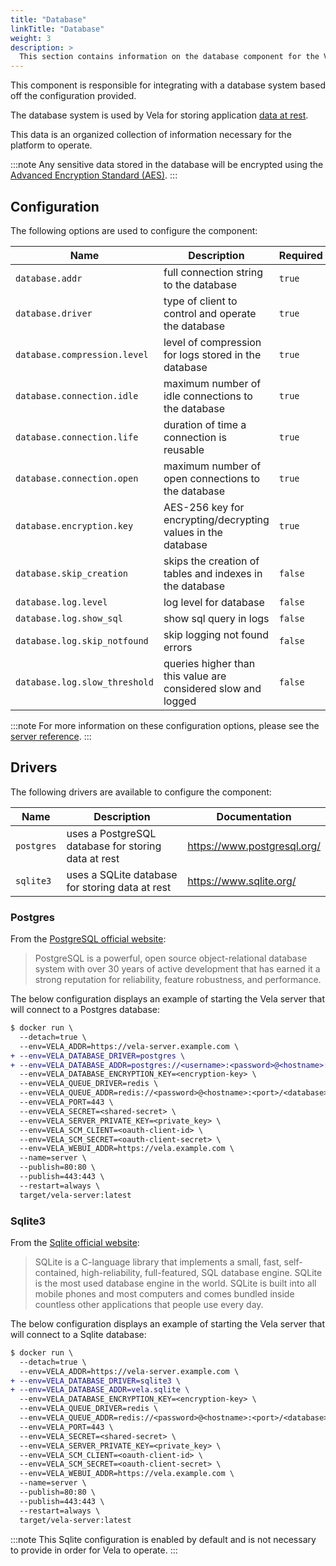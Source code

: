 ```yaml
---
title: "Database"
linkTitle: "Database"
weight: 3
description: >
  This section contains information on the database component for the Vela server.
---
```


This component is responsible for integrating with a database system based off the configuration provided.

The database system is used by Vela for storing application [data at rest](https://en.wikipedia.org/wiki/Data_at_rest).

This data is an organized collection of information necessary for the platform to operate.

:::note
Any sensitive data stored in the database will be encrypted using the [Advanced Encryption Standard (AES)](https://en.wikipedia.org/wiki/Advanced_Encryption_Standard).
:::

## Configuration

The following options are used to configure the component:

| Name                          | Description                                                      | Required | Default       | Environment Variables                                                 |
| ----------------------------- | ---------------------------------------------------------------- | -------- | ------------- | --------------------------------------------------------------------- |
| `database.addr`               | full connection string to the database                           | `true`   | `sqlite3`     | `DATABASE_ADDR`\`VELA_DATABASE_ADDR`                               |
| `database.driver`             | type of client to control and operate the database               | `true`   | `vela.sqlite` | `DATABASE_DRIVER`\`VELA_DATABASE_DRIVER`                           |
| `database.compression.level`  | level of compression for logs stored in the database             | `true`   | `3`           | `DATABASE_COMPRESSION_LEVEL`\`VELA_DATABASE_COMPRESSION_LEVEL`     |
| `database.connection.idle`    | maximum number of idle connections to the database               | `true`   | `2`           | `DATABASE_CONNECTION_IDLE`\`VELA_DATABASE_CONNECTION_IDLE`         |
| `database.connection.life`    | duration of time a connection is reusable                        | `true`   | `30m`         | `DATABASE_CONNECTION_LIFE`\`VELA_DATABASE_CONNECTION_LIFE`         |
| `database.connection.open`    | maximum number of open connections to the database               | `true`   | `0`           | `DATABASE_CONNECTION_OPEN`\`VELA_DATABASE_CONNECTION_OPEN`         |
| `database.encryption.key`     | AES-256 key for encrypting/decrypting values in the database     | `true`   | `N/A`         | `DATABASE_ENCRYPTION_KEY`\`VELA_DATABASE_ENCRYPTION_KEY`           |
| `database.skip_creation`      | skips the creation of tables and indexes in the database         | `false`  | `false`       | `DATABASE_SKIP_CREATION`\`VELA_DATABASE_SKIP_CREATION`             |
| `database.log.level`          | log level for database                                           | `false`  | `warn`        | `DATABASE_LOG_LEVEL` \ `VELA_DATABASE_LOG_LEVEL`                   |
| `database.log.show_sql`       | show sql query in logs                                           | `false`  | `false`       | `DATABASE_LOG_SHOW_SQL` \ `VELA_DATABASE_LOG_SHOW_SQL`             |
| `database.log.skip_notfound`  | skip logging not found errors                                    | `false`  | `true`        | `DATABASE_LOG_SKIP_NOTFOUND` \ `VELA_DATABASE_LOG_SKIP_NOTFOUND`   |
| `database.log.slow_threshold` | queries higher than this value are considered slow and logged    | `false`  | `200ms`       | `DATABASE_LOG_SLOW_THRESHOLD` \ `VELA_DATABASE_LOG_SLOW_THRESHOLD` |

:::note
For more information on these configuration options, please see the [server reference](/docs/reference/installation/server.md).
:::

## Drivers

The following drivers are available to configure the component:

| Name       | Description                                         | Documentation               |
| ---------- | --------------------------------------------------- | --------------------------- |
| `postgres` | uses a PostgreSQL database for storing data at rest | https://www.postgresql.org/ |
| `sqlite3`  | uses a SQLite database for storing data at rest     | https://www.sqlite.org/     |

### Postgres

From the [PostgreSQL official website](https://www.postgresql.org/):

> PostgreSQL is a powerful, open source object-relational database system with over 30 years of active development that has earned it a strong reputation for reliability, feature robustness, and performance.

The below configuration displays an example of starting the Vela server that will connect to a Postgres database:

```diff
$ docker run \
  --detach=true \
  --env=VELA_ADDR=https://vela-server.example.com \
+ --env=VELA_DATABASE_DRIVER=postgres \
+ --env=VELA_DATABASE_ADDR=postgres://<username>:<password>@<hostname>:<port>/<database> \
  --env=VELA_DATABASE_ENCRYPTION_KEY=<encryption-key> \
  --env=VELA_QUEUE_DRIVER=redis \
  --env=VELA_QUEUE_ADDR=redis://<password>@<hostname>:<port>/<database> \
  --env=VELA_PORT=443 \
  --env=VELA_SECRET=<shared-secret> \
  --env=VELA_SERVER_PRIVATE_KEY=<private_key> \
  --env=VELA_SCM_CLIENT=<oauth-client-id> \
  --env=VELA_SCM_SECRET=<oauth-client-secret> \
  --env=VELA_WEBUI_ADDR=https://vela.example.com \
  --name=server \
  --publish=80:80 \
  --publish=443:443 \
  --restart=always \
  target/vela-server:latest
```

### Sqlite3

From the [Sqlite official website](https://www.sqlite.org/):

> SQLite is a C-language library that implements a small, fast, self-contained, high-reliability, full-featured, SQL database engine. SQLite is the most used database engine in the world. SQLite is built into all mobile phones and most computers and comes bundled inside countless other applications that people use every day.

The below configuration displays an example of starting the Vela server that will connect to a Sqlite database:

```diff
$ docker run \
  --detach=true \
  --env=VELA_ADDR=https://vela-server.example.com \
+ --env=VELA_DATABASE_DRIVER=sqlite3 \
+ --env=VELA_DATABASE_ADDR=vela.sqlite \
  --env=VELA_DATABASE_ENCRYPTION_KEY=<encryption-key> \
  --env=VELA_QUEUE_DRIVER=redis \
  --env=VELA_QUEUE_ADDR=redis://<password>@<hostname>:<port>/<database> \
  --env=VELA_PORT=443 \
  --env=VELA_SECRET=<shared-secret> \
  --env=VELA_SERVER_PRIVATE_KEY=<private_key> \
  --env=VELA_SCM_CLIENT=<oauth-client-id> \
  --env=VELA_SCM_SECRET=<oauth-client-secret> \
  --env=VELA_WEBUI_ADDR=https://vela.example.com \
  --name=server \
  --publish=80:80 \
  --publish=443:443 \
  --restart=always \
  target/vela-server:latest
```

:::note
This Sqlite configuration is enabled by default and is not necessary to provide in order for Vela to operate.
:::